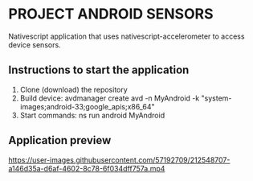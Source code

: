 # PROJECT ANDROID SENSORS
Nativescript application that uses nativescript-accelerometer to access device sensors.

## Instructions to start the application
1. Clone (download) the repository
2. Build device: avdmanager create avd -n MyAndroid -k "system-images;android-33;google_apis;x86_64"
3. Start commands: ns run android MyAndroid

## Application preview
https://user-images.githubusercontent.com/57192709/212548707-a146d35a-d6af-4602-8c78-6f034dff757a.mp4

